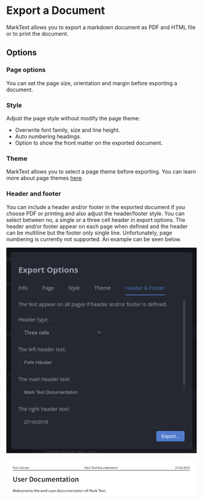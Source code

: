 # Export a Document

MarkText allows you to export a markdown document as PDF and HTML file or to print the document.

## Options

### Page options

You can set the page size, orientation and margin before exporting a document.

### Style

Adjust the page style without modify the page theme:

- Overwrite font family, size and line height.
- Auto numbering headings.
- Option to show the front matter on the exported document.

### Theme

MarkText allows you to select a page theme before exporting. You can learn more about page themes [here](EXPORT_THEMES.md).

### Header and footer

You can include a header and/or footer in the exported document if you choose PDF or printing and also adjust the header/footer style. You can select between no, a single or a three cell header in export options. The header and/or footer appear on each page when defined and the header can be multiline but the footer only single line. Unfortunately, page numbering is currently not supported. An example can be seen below.

![](assets/marktext-export-header.png)

![](assets/marktext-export-pdf.png)
